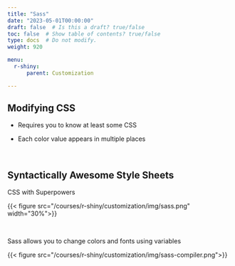 ```yaml
---
title: "Sass"
date: "2023-05-01T00:00:00"
draft: false  # Is this a draft? true/false
toc: false  # Show table of contents? true/false
type: docs  # Do not modify.
weight: 920

menu:
  r-shiny:
      parent: Customization

---
```


## Modifying CSS

- Requires you to know at least some CSS

- Each color value appears in multiple places

<br>

## Syntactically Awesome Style Sheets

CSS with Superpowers

{{< figure src="/courses/r-shiny/customization/img/sass.png" width="30%">}}

<br>

Sass allows you to change colors and fonts using variables

{{< figure src="/courses/r-shiny/customization/img/sass-compiler.png">}}

